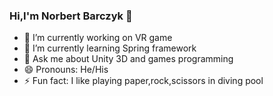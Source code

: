 ### Hi,I'm Norbert Barczyk 👋

- 🔭 I’m currently working on VR game
- 🌱 I’m currently learning Spring framework
- 💬 Ask me about Unity 3D and games programming
- 😄 Pronouns: He/His
- ⚡ Fun fact: I like playing paper,rock,scissors in diving pool
